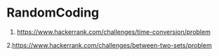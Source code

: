 # RandomCoding
1. https://www.hackerrank.com/challenges/time-conversion/problem

2.https://www.hackerrank.com/challenges/between-two-sets/problem
